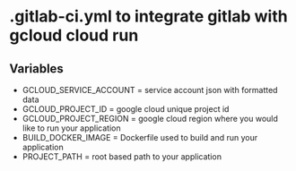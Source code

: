 # .gitlab-ci.yml to integrate gitlab with gcloud cloud run
## Variables
- GCLOUD_SERVICE_ACCOUNT = service account json with formatted data
- GCLOUD_PROJECT_ID = google cloud unique project id
- GCLOUD_PROJECT_REGION = google cloud region where you would like to run your application
- BUILD_DOCKER_IMAGE = Dockerfile used to build and run your application
- PROJECT_PATH = root based path to your application
